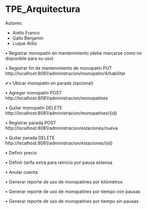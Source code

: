 # TPE_Arquitectura
Autores: 
  - Aiello Franco
  - Gallo Benjamin
  - Luque Atilio

• Registrar monopatín en mantenimiento (debe marcarse como no disponible para su uso)

• Registrar fin de mantenimiento de monopatín
PUT http://localhost:8081/administracion/monopatin/4/habilitar

✔• Ubicar monopatín en parada (opcional)

• Agregar monopatín 
POST http://localhost:8081/administracion/monopatines

• Quitar monopatín
DELETE http://localhost:8081/administracion/monopatines/{id}

• Registrar parada
POST http://localhost:8081/administracion/estaciones/nueva

• Quitar parada
DELETE http://localhost:8081/administracion/estaciones/{id}

• Definir precio

• Definir tarifa extra para reinicio por pausa extensa

• Anular cuenta

• Generar reporte de uso de monopatines por kilómetros

• Generar reporte de uso de monopatines por tiempo con pausas

• Generar reporte de uso de monopatines por tiempo sin pausas
